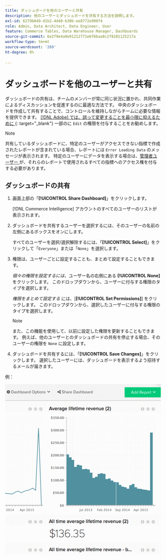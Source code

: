 ```yaml
---
title: ダッシュボードを他のユーザーと共有
description: 他のユーザーとダッシュボードを共有する方法を説明します。
exl-id: 6279b049-d1b2-4d40-b30b-ee8772e990f4
role: Admin, Data Architect, Data Engineer, User
feature: Commerce Tables, Data Warehouse Manager, Dashboards
source-git-commit: 6e2f9e4a9e91212771e6f6baa8c2f8101125217a
workflow-type: tm+mt
source-wordcount: '269'
ht-degree: 0%

---
```


# ダッシュボードを他のユーザーと共有

ダッシュボードの共有は、チームのメンバーが常に同じ状況に置かれ、共同作業によるディスカッションを促進するのに最適な方法です。 中央のダッシュボードを作成して共有することで、コントロールを維持しながらチームに必要な情報を提供できます。 [[!DNL Adobe]  では、誤って変更することを最小限に抑えるために &#x200B;](../../best-practices/share-dashboard-best-practice.md){: target="_blank"} 一部のに `Edit` の権限を付与することをお勧めします。

>[!NOTE]
>
>共有しているダッシュボードに、特定のユーザーがアクセスできない指標で作成されたレポートが含まれている場合、レポートには `Error Loading Data` のメッセージが表示されます。 特定のユーザーにデータを表示する場合は、[&#x200B; 管理者ユーザー &#x200B;](../../administrator/user-management/user-management.md) が、それらのレポートで使用されるすべての指標へのアクセス権を付与する必要があります。

## ダッシュボードの共有

1. 画面上部の「**[!UICONTROL Share Dashboard]**」をクリックします。

   [!DNL Commerce Intelligence] アカウントのすべてのユーザーのリストが表示されます。

1. ダッシュボードを共有するユーザーを選択するには、そのユーザーの名前の左側にあるボックスをオンにします。

   すべてのユーザーを選択/選択解除するには、「**[!UICONTROL Select]**」をクリックして「`Everyone`」または「`None`」を選択します。

1. 権限は、ユーザーごとに設定することも、まとめて設定することもできます。

   *個々の権限を設定するには*、ユーザー名の右側にある **[!UICONTROL None]** をクリックします。 このドロップダウンから、ユーザーに付与する権限のタイプを選択します。

   *権限をまとめて設定する* には、[**[!UICONTROL Set Permissions]**] をクリックします。 このドロップダウンから、選択したユーザーに付与する権限のタイプを選択します。

   >[!NOTE]
   >
   >また、この機能を使用して、以前に設定した権限を更新することもできます。 例えば、他のユーザーとのダッシュボードの共有を停止する場合、そのユーザーの権限を `None` に設定します。

1. ダッシュボードを共有するには、「**[!UICONTROL Save Changes]**」をクリックします。 選択したユーザーには、ダッシュボードを表示するよう招待するメールが届きます。

例：

![&#x200B; ダッシュボードを共有 &#x200B;](../../assets/Share_Dashboards.gif)
